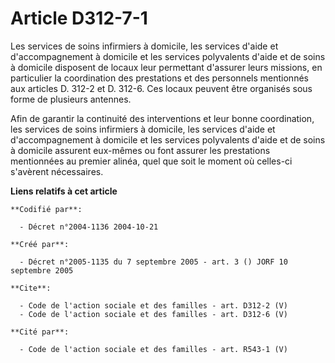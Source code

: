 # Article D312-7-1

Les services de soins infirmiers à domicile, les services d'aide et d'accompagnement à domicile et les services polyvalents
d'aide et de soins à domicile disposent de locaux leur permettant d'assurer leurs missions, en particulier la coordination
des prestations et des personnels mentionnés aux articles D. 312-2 et D. 312-6. Ces locaux peuvent être organisés sous forme
de plusieurs antennes. 

Afin de garantir la continuité des interventions et leur bonne coordination, les services de soins infirmiers à domicile, les
services d'aide et d'accompagnement à domicile et les services polyvalents d'aide et de soins à domicile assurent eux-mêmes
ou font assurer les prestations mentionnées au premier alinéa, quel que soit le moment où celles-ci s'avèrent nécessaires.

**Liens relatifs à cet article**

	**Codifié par**:

	  - Décret n°2004-1136 2004-10-21

	**Créé par**:

	  - Décret n°2005-1135 du 7 septembre 2005 - art. 3 () JORF 10 septembre 2005

	**Cite**:

	  - Code de l'action sociale et des familles - art. D312-2 (V)
	  - Code de l'action sociale et des familles - art. D312-6 (V)

	**Cité par**:

	  - Code de l'action sociale et des familles - art. R543-1 (V)
